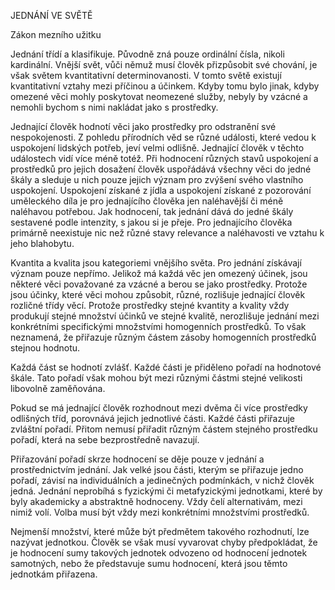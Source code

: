 JEDNÁNÍ VE SVĚTĚ <break time="1s" />

Zákon mezního užitku <break time="1.5s" />

Jednání třídí a klasifikuje. Původně zná pouze ordinální čísla, nikoli kardinální. Vnější svět, vůči němuž musí člověk přizpůsobit své chování, je však světem kvantitativní determinovanosti. V tomto světě existují kvantitativní vztahy mezi příčinou a účinkem. Kdyby tomu bylo jinak, kdyby omezené věci mohly poskytovat neomezené služby, nebyly by vzácné a nemohli bychom s nimi nakládat jako s prostředky.

Jednající člověk hodnotí věci jako prostředky pro odstranění své nespokojenosti. Z pohledu přírodních věd se různé události, které vedou k uspokojení lidských potřeb, jeví velmi odlišně. Jednající člověk v těchto událostech vidí více méně totéž. Při hodnocení různých stavů uspokojení a prostředků pro jejich dosažení člověk uspořádává všechny věci do jedné škály a sleduje u nich pouze jejich význam pro zvýšení svého vlastního uspokojení. Uspokojení získané z jídla a uspokojení získané z pozorování uměleckého díla je pro jednajícího člověka jen naléhavější či méně naléhavou potřebou. Jak hodnocení, tak jednání dává do jedné škály sestavené podle intenzity, s jakou si je přeje. Pro jednajícího člověka primárně neexistuje nic než různé stavy relevance a naléhavosti ve vztahu k jeho blahobytu.

Kvantita a kvalita jsou kategoriemi vnějšího světa. Pro jednání získávají význam pouze nepřímo. Jelikož má každá věc jen omezený účinek, jsou některé věci považované za vzácné a berou se jako prostředky. Protože jsou účinky, které věci mohou způsobit, různé, rozlišuje jednající člověk rozličné třídy věcí. Protože prostředky stejné kvantity a kvality vždy produkují stejné množství účinků ve stejné kvalitě, nerozlišuje jednání mezi konkrétními specifickými množstvími homogenních prostředků. To však neznamená, že přiřazuje různým částem zásoby homogenních prostředků stejnou hodnotu.

Každá část se hodnotí zvlášť. Každé části je přiděleno pořadí na hodnotové škále. Tato pořadí však mohou být mezi různými částmi stejné velikosti libovolně zaměňována.

Pokud se má jednající člověk rozhodnout mezi dvěma či více prostředky odlišných tříd, porovnává jejich jednotlivé části. Každé části přiřazuje zvláštní pořadí. Přitom nemusí přiřadit různým částem stejného prostředku pořadí, která na sebe bezprostředně navazují.

Přiřazování pořadí skrze hodnocení se děje pouze v jednání a prostřednictvím jednání. Jak velké jsou části, kterým se přiřazuje jedno pořadí, závisí na individuálních a jedinečných podmínkách, v nichž člověk jedná. Jednání neprobíhá s fyzickými či metafyzickými jednotkami, které by byly akademicky a abstraktně hodnoceny. Vždy čelí alternativám, mezi nimiž volí. Volba musí být vždy mezi konkrétními množstvími prostředků.

Nejmenší množství, které může být předmětem takového rozhodnutí, lze nazývat jednotkou. Člověk se však musí vyvarovat chyby předpokládat, že je hodnocení sumy takových jednotek odvozeno od hodnocení jednotek samotných, nebo že představuje sumu hodnocení, která jsou těmto jednotkám přiřazena.
